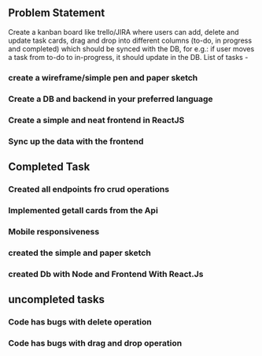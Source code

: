 ## Problem Statement

Create a kanban board like trello/JIRA where users can add, delete and update task cards, drag and drop into different columns (to-do, in progress and completed) which should be synced with the DB, for e.g.: if user moves a task from to-do to in-progress, it should update in the DB. List of tasks -

### create a wireframe/simple pen and paper sketch

### Create a DB and backend in your preferred language

### Create a simple and neat frontend in ReactJS

### Sync up the data with the frontend

## Completed Task

### Created all endpoints fro crud operations

### Implemented getall cards from the Api

### Mobile responsiveness

### created the simple and paper sketch

### created Db with Node and Frontend With React.Js

## uncompleted tasks

### Code has bugs with delete operation
### Code has bugs with drag and drop operation
